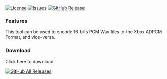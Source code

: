 [![License](https://img.shields.io/github/license/eurotools/Xbox_Adpcm_Tool)](https://www.gnu.org/licenses/gpl-3.0.html)
[![Issues](https://img.shields.io/github/issues/eurotools/Xbox_Adpcm_Tool)](https://github.com/eurotools/Xbox_Adpcm_Tool/issues)
[![GitHub Release](https://img.shields.io/github/v/release/eurotools/Xbox_Adpcm_Tool)](https://github.com/eurotools/Xbox_Adpcm_Tool/releases/latest)

### Features
This tool can be used to encode 16-bits PCM Wav files to the Xbox ADPCM Format, and vice-versa. 

### Download
Click here to download:

[![GitHub All Releases](https://img.shields.io/github/v/release/eurotools/Xbox_Adpcm_Tool?style=for-the-badge)](https://github.com/eurotools/Xbox_Adpcm_Tool/releases/latest)
